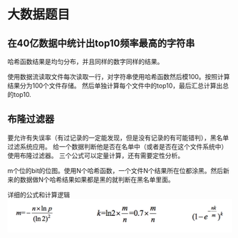 # 大数据题目

## 在40亿数据中统计出top10频率最高的字符串

哈希函数结果是均匀分布，并且同样的数字同样的结果。

使用数据流读取文件每次读取一行，对字符串使用哈希函数然后模100。按照计算结果分为100个文件存储。
然后单独计算每个文件中的top10，最后汇总计算出总的top10.

## 布隆过滤器

要允许有失误率（有过记录的一定能发现，但是没有记录的有可能错判），黑名单过滤系统应用。
给一个数据判断他是否在名单中（或者是否在这个文件系统中）使用布隆过滤器。
三个公式可以定量计算，还有需要定性分析。

m个位的bit的位图。使用N个哈希函数，一个文件N个结果所在位都涂黑。然后新来的数据做N个哈希结果如果都是黑的就判断在黑名单里面。

详细的公式和计算逻辑
![](bloomfilter.jpg)
